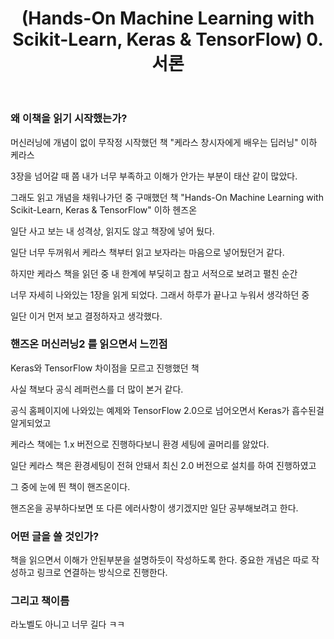 ﻿---
layout: post
title: "(Hands-On Machine Learning with Scikit-Learn, Keras & TensorFlow) 0. 서론"
categories: "BookReview"
tags:  [AI, Machine Lerning, TensorFlow, Keras, Scikit-Learn]
---

### 왜 이책을 읽기 시작했는가?

머신러닝에 개념이 없이 무작정 시작했던 책 "케라스 창시자에게 배우는 딥러닝" 이하 케라스

3장을 넘어갈 때 쯤 내가 너무 부족하고 이해가 안가는 부분이 태산 같이 많았다.

그래도 읽고 개념을 채워나가던 중 구매했던 책 "Hands-On Machine Learning with Scikit-Learn, Keras & TensorFlow" 이하 헨즈온

일단 사고 보는 내 성격상, 읽지도 않고 책장에 넣어 뒀다. 

일단 너무 두꺼워서 케라스 책부터 읽고 보자라는 마음으로 넣어뒀던거 같다.

하지만 케라스 책을 읽던 중 내 한계에 부딪히고 참고 서적으로 보려고 펼친 순간

너무 자세히 나와있는 1장을 읽게 되었다. 그래서 하루가 끝나고 누워서 생각하던 중

일단 이거 먼저 보고 결정하자고 생각했다.


### 핸즈온 머신러닝2 를 읽으면서 느낀점

Keras와 TensorFlow 차이점을 모르고 진행했던 책

사실 책보다 공식 레퍼런스를 더 많이 본거 같다.

공식 홈페이지에 나와있는 예제와 TensorFlow 2.0으로 넘어오면서 Keras가 흡수된걸 알게되었고

케라스 책에는 1.x 버전으로 진행하다보니 환경 세팅에 골머리를 앓았다.

일단 케라스 책은 환경세팅이 전혀 안돼서 최신 2.0 버전으로 설치를 하여 진행하였고

그 중에 눈에 띈 책이 핸즈온이다.

핸즈온을 공부하다보면 또 다른 에러사항이 생기겠지만 일단 공부해보려고 한다.


### 어떤 글을 쓸 것인가?

책을 읽으면서 이해가 안된부분을 설명하듯이 작성하도록 한다. 중요한 개념은 따로 작성하고 링크로 연결하는 방식으로 진행한다.

### 그리고 책이름

라노벨도 아니고 너무 길다 ㅋㅋ
